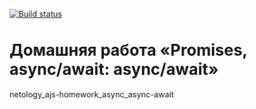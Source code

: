 [![Build status](https://ci.appveyor.com/api/projects/status/55mjmc2w3h7cs4r3?svg=true)](https://ci.appveyor.com/project/a-naraikin/ajs-homework-async-async-await)
# Домашняя работа «Promises, async/await: async/await»
netology_ajs-homework_async_async-await
